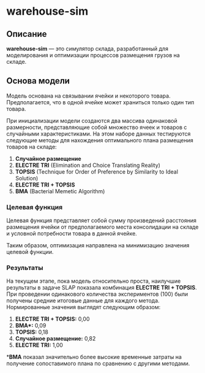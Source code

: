 # warehouse-sim

## Описание

**warehouse-sim** — это симулятор склада, разработанный для моделирования и оптимизации процессов размещения грузов на складе.

## Основа модели

Модель основана на связывании ячейки и некоторого товара. Предполагается, что в одной ячейке может храниться только один тип товара. 

При инициализации модели создаются два массива одинаковой размерности, представляющие собой множество ячеек и товаров с случайными характеристиками. На этом наборе данных тестируются следующие методы для нахождения оптимального плана размещения товаров на складе:

1. **Случайное размещение**  
2. **ELECTRE TRI** (Elimination and Choice Translating Reality)  
3. **TOPSIS** (Technique for Order of Preference by Similarity to Ideal Solution)  
4. **ELECTRE TRI + TOPSIS**  
5. **BMA** (Bacterial Memetic Algorithm)

### Целевая функция

Целевая функция представляет собой сумму произведений расстояния размещения ячейки от предполагаемого места консолидации на складе и условной потребности товара в данной ячейке. 

Таким образом, оптимизация направлена на минимизацию значения целевой функции.

### Результаты

На текущем этапе, пока модель относительно проста, наилучшие результаты в задаче SLAP показала комбинация **ELECTRE TRI + TOPSIS**. При проведении одинакового количества экспериментов (100) были получены средние итоговые данные для каждого метода. Нормированные значения выглядят следующим образом:

1. **ELECTRE TRI + TOPSIS:** 0,00  
2. **BMA\*:** 0,09  
3. **TOPSIS:** 0,18  
4. **Случайное размещение:** 0,82  
5. **ELECTRE TRI:** 1,00  

\***BMA** показал значительно более высокие временные затраты на получение сопоставимого плана по сравнению с другими методами.
